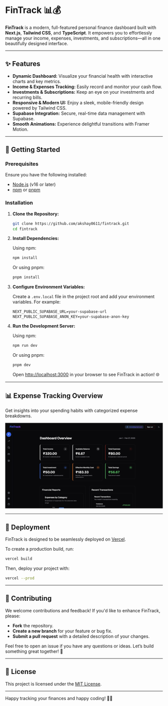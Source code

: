 # FinTrack 📊💰

**FinTrack** is a modern, full-featured personal finance dashboard built with **Next.js**, **Tailwind CSS**, and **TypeScript**. It empowers you to effortlessly manage your income, expenses, investments, and subscriptions—all in one beautifully designed interface.

---

## ✨ Features

- **Dynamic Dashboard:** Visualize your financial health with interactive charts and key metrics.
- **Income & Expenses Tracking:** Easily record and monitor your cash flow.
- **Investments & Subscriptions:** Keep an eye on your investments and recurring bills.
- **Responsive & Modern UI:** Enjoy a sleek, mobile-friendly design powered by Tailwind CSS.
- **Supabase Integration:** Secure, real-time data management with Supabase.
- **Smooth Animations:** Experience delightful transitions with Framer Motion.

---

## 🚀 Getting Started

### Prerequisites

Ensure you have the following installed:
- [Node.js](https://nodejs.org/) (v16 or later)  
- [npm](https://www.npmjs.com/) or [pnpm](https://pnpm.io/)

### Installation

1. **Clone the Repository:**

   ```bash
   git clone https://github.com/akshay0611/fintrack.git
   cd fintrack
   ```

2. **Install Dependencies:**

   Using npm:
   ```bash
   npm install
   ```

   Or using pnpm:
   ```bash
   pnpm install
   ```

3. **Configure Environment Variables:**

   Create a `.env.local` file in the project root and add your environment variables. For example:

   ```env
   NEXT_PUBLIC_SUPABASE_URL=your-supabase-url
   NEXT_PUBLIC_SUPABASE_ANON_KEY=your-supabase-anon-key
   ```

4. **Run the Development Server:**

   Using npm:
   ```bash
   npm run dev
   ```

   Or using pnpm:
   ```bash
   pnpm dev
   ```

   Open [http://localhost:3000](http://localhost:3000) in your browser to see FinTrack in action! 🌐

---

## 📊 Expense Tracking Overview

Get insights into your spending habits with categorized expense breakdowns.

![Fintrack Dashboard](fintrack.png)



---

## 🚀 Deployment

FinTrack is designed to be seamlessly deployed on [Vercel](https://vercel.com/).

To create a production build, run:

```bash
vercel build
```

Then, deploy your project with:

```bash
vercel --prod
```

---

## 🤝 Contributing

We welcome contributions and feedback! If you'd like to enhance FinTrack, please:

- **Fork** the repository.
- **Create a new branch** for your feature or bug fix.
- **Submit a pull request** with a detailed description of your changes.

Feel free to open an issue if you have any questions or ideas. Let’s build something great together! 👏

---

## 📄 License

This project is licensed under the [MIT License](LICENSE).

---

Happy tracking your finances and happy coding! 💸😄
